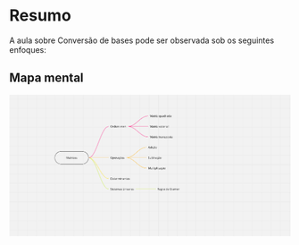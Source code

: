 # Resumo

A aula sobre Conversão de bases pode ser observada sob os seguintes enfoques:

## Mapa mental

![Mapa mental da aula](../../../../../images/matematica_computacional/mc22.png)